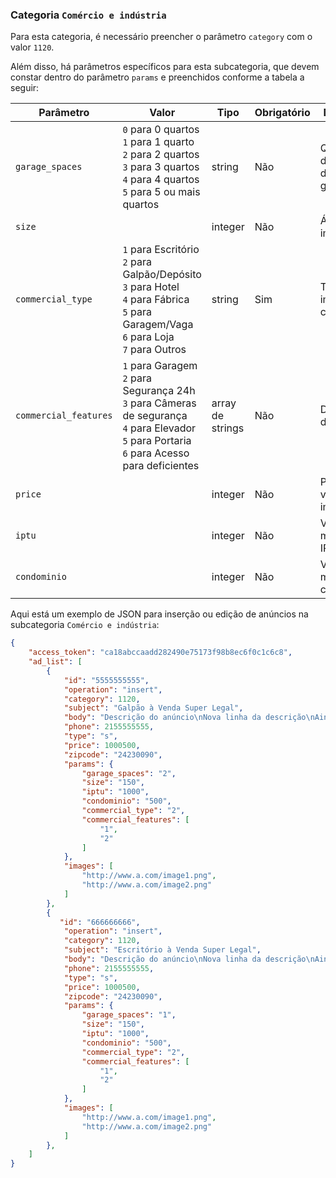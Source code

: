 ### Categoria `Comércio e indústria`

Para esta categoria, é necessário preencher o parâmetro `category` com o valor `1120`.

Além disso, há parâmetros específicos para esta subcategoria, que devem constar dentro do parâmetro `params` e preenchidos conforme a tabela a seguir:


| Parâmetro | Valor | Tipo | Obrigatório | Descrição |
|------------------|--------------------------------------------------------------------------------------------------------------------------------------------------------------------------------------------------------------------------------------------------------------------------------------------------------------------------------------------------------------------------------------------------------------------------------------------------------------------------------------------------------------------------------------------------------------------------------------------------------------------------------------------------------------------------------------------------------------------------------------------------------------------------------------------------------------------------------------------------------------------------------------------------------------------------------------------------------------------------------------------------------------------------------------------------------------------------------|------------------|-------------|----------------------------|
| `garage_spaces` | `0` para 0 quartos<br> `1` para 1 quarto<br> `2` para 2 quartos<br> `3` para 3 quartos<br> `4` para 4 quartos<br> `5` para 5 ou mais quartos<br> | string | Não | Quantidade de vagas de garagem |
| `size` |  | integer | Não | Área do imóvel (m²) |
| `commercial_type` | `1` para Escritório<br> `2` para Galpão/Depósito<br> `3` para Hotel<br> `4` para Fábrica<br> `5` para Garagem/Vaga<br>`6` para Loja<br>`7` para Outros | string | Sim | Tipo de imóvel comercial |
| `commercial_features` | `1` para Garagem<br> `2` para Segurança 24h<br> `3` para Câmeras de segurança<br> `4` para Elevador<br> `5` para Portaria<br> `6` para Acesso para deficientes | array de strings | Não | Detalhes do imóvel |
| `price` |  | integer | Não | Preço de venda do imóvel |
| `iptu` |  | integer | Não | Valor mensal do IPTU |
| `condominio` |  | integer | Não | Valor mensal do condomínio |

Aqui está um exemplo de JSON para inserção ou edição de anúncios na subcategoria `Comércio e indústria`:

```json
{
    "access_token": "ca18abccaadd282490e75173f98b8ec6f0c1c6c8",
    "ad_list": [
        {
            "id": "5555555555",
            "operation": "insert",
            "category": 1120,
            "subject": "Galpão à Venda Super Legal",
            "body": "Descrição do anúncio\nNova linha da descrição\nAinda outra linha da descrição",
            "phone": 2155555555,
            "type": "s",
            "price": 1000500,
            "zipcode": "24230090",
            "params": {
                "garage_spaces": "2",
                "size": "150",
                "iptu": "1000",
                "condominio": "500",
                "commercial_type": "2",
                "commercial_features": [
                    "1",
                    "2"
                ]
            },
            "images": [
                "http://www.a.com/image1.png",
                "http://www.a.com/image2.png"
            ]
        },
        {
           "id": "666666666",
            "operation": "insert",
            "category": 1120,
            "subject": "Escritório à Venda Super Legal",
            "body": "Descrição do anúncio\nNova linha da descrição\nAinda outra linha da descrição",
            "phone": 2155555555,
            "type": "s",
            "price": 1000500,
            "zipcode": "24230090",
            "params": {
                "garage_spaces": "1",
                "size": "150",
                "iptu": "1000",
                "condominio": "500",
                "commercial_type": "2",
                "commercial_features": [
                    "1",
                    "2"
                ]
            },
            "images": [
                "http://www.a.com/image1.png",
                "http://www.a.com/image2.png"
            ]
        },
    ]
}
```
